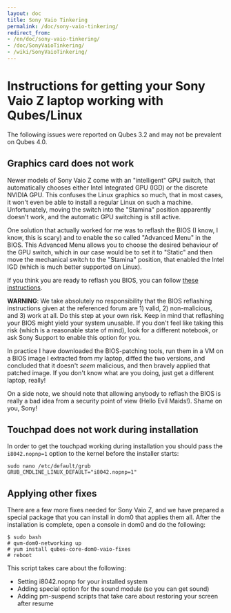 ```yaml
---
layout: doc
title: Sony Vaio Tinkering
permalink: /doc/sony-vaio-tinkering/
redirect_from:
- /en/doc/sony-vaio-tinkering/
- /doc/SonyVaioTinkering/
- /wiki/SonyVaioTinkering/
---
```


Instructions for getting your Sony Vaio Z laptop working with Qubes/Linux
=========================================================================

The following issues were reported on Qubes 3.2 and may not be prevalent on Qubes 4.0. 

Graphics card does not work
---------------------------

Newer models of Sony Vaio Z come with an "intelligent" GPU switch, that automatically chooses either Intel Integrated GPU (IGD) or the discrete NVIDIA GPU. This confuses the Linux graphics so much, that in most cases, it won't even be able to install a regular Linux on such a machine. Unfortunately, moving the switch into the "Stamina" position apparently doesn't work, and the automatic GPU switching is still active.

One solution that actually worked for me was to reflash the BIOS (I know, I know, this is scary) and to enable the so called "Advanced Menu" in the BIOS. This Advanced Menu allows you to choose the desired behaviour of the GPU switch, which in our case would be to set it to "Static" and then move the mechanical switch to the "Stamina" position, that enabled the Intel IGD (which is much better supported on Linux).

If you think you are ready to reflash you BIOS, you can follow [these instructions](http://forum.notebookreview.com/sony/473226-insyde-hacking-new-vaio-z-advanced-menu-bios.html).

**WARNING**: We take absolutely no responsibility that the BIOS reflashing instructions given at the referenced forum are 1) valid, 2) non-malicious, and 3) work at all. Do this step at your own risk. Keep in mind that reflashing your BIOS might yield your system unusable. If you don't feel like taking this risk (which is a reasonable state of mind), look for a different notebook, or ask Sony Support to enable this option for you.

In practice I have downloaded the BIOS-patching tools, run them in a VM on a BIOS image I extracted from my laptop, diffed the two versions, and concluded that it doesn't *seem* malicious, and then bravely applied that patched image. If you don't know what are you doing, just get a different laptop, really!

On a side note, we should note that allowing anybody to reflash the BIOS is really a bad idea from a security point of view (Hello Evil Maids!). Shame on you, Sony!

Touchpad does not work during installation 
------------------------------------------

In order to get the touchpad working during installation you should pass the `i8042.nopnp=1` option to the kernel before the installer starts:

~~~
sudo nano /etc/default/grub
GRUB_CMDLINE_LINUX_DEFAULT="i8042.nopnp=1"
~~~

Applying other fixes
--------------------

There are a few more fixes needed for Sony Vaio Z, and we have prepared a special package that you can install in dom0 that applies them all. After the installation is complete, open a console in dom0 and do the following:

~~~
$ sudo bash
# qvm-dom0-networking up
# yum install qubes-core-dom0-vaio-fixes
# reboot
~~~

This script takes care about the following:

-   Setting i8042.nopnp for your installed system
-   Adding special option for the sound module (so you can get sound)
-   Adding pm-suspend scripts that take care about restoring your screen after resume

